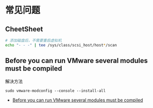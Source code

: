 # 常见问题

## CheetSheet

```sh
# 添加磁盘后，不需要重启虚拟机
echo "- - -" | tee /sys/class/scsi_host/host*/scan
```

## Before you can run VMware several modules must be compiled

解决方法

```
sudo vmware-modconfig --console --install-all
```

- [Before you can run VMware several modules must be compiled](https://unix.stackexchange.com/questions/439529/before-you-can-run-vmware-several-modules-must-be-compiled)
